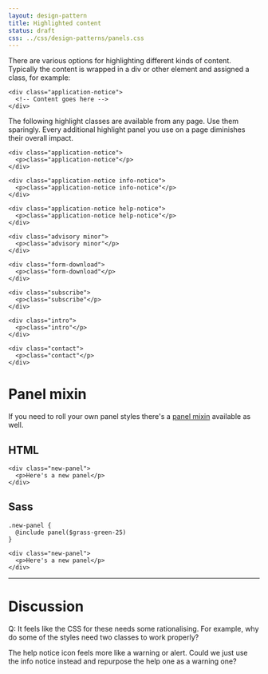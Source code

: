 ```yaml
---
layout: design-pattern
title: Highlighted content
status: draft
css: ../css/design-patterns/panels.css
---
```


There are various options for highlighting different kinds of content.
Typically the content is wrapped in a div or other element and assigned a class, for example:

    <div class="application-notice">
      <!-- Content goes here -->
    </div>

The following highlight classes are available from any page. Use them sparingly. Every additional highlight panel you use on a page diminishes their overall impact.

<div class="pattern-example">
  <div class="inner">

    <div class="application-notice">
      <p>class="application-notice"</p>
    </div>

    <div class="application-notice info-notice">
      <p>class="application-notice info-notice"</p>
    </div>

    <div class="application-notice help-notice">
      <p>class="application-notice help-notice"</p>
    </div>

    <div class="advisory minor">
      <p>class="advisory minor"</p>
    </div>

    <div class="form-download">
      <p>class="form-download"</p>
    </div>

    <div class="subscribe">
      <p>class="subscribe"</p>
    </div>

    <div class="intro">
      <p>class="intro"</p>
    </div>

    <div class="contact">
      <p>class="contact"</p>
    </div>

  </div>
</div>

# Panel mixin

If you need to roll your own panel styles there's a [panel mixin](https://github.com/alphagov/prototyping/blob/master/_includes/scss/design-patterns/_panels.scss) available as well.


<div class="pattern-example">

  <div class="side-by-side">
  <div>
    <h2>HTML</h2>
<pre><code>&lt;div class="new-panel"&gt;
  &lt;p&gt;Here's a new panel&lt;/p&gt;
&lt;/div&gt;
</code></pre>
  </div>
  <div>
    <h2>Sass</h2>
<pre><code>.new-panel {
  @include panel($grass-green-25) 
}
</code></pre>
  </div>
</div>

  <div class="inner">

    <div class="new-panel">
      <p>Here's a new panel</p>
    </div>

  </div>

</div>



* * * 

# Discussion

Q: It feels like the CSS for these needs some rationalising.
For example, why do some of the styles need two classes to work properly?

The help notice icon feels more like a warning or alert. Could we just use the info notice instead
and repurpose the help one as a warning one?



